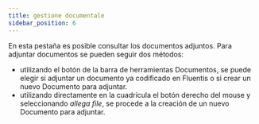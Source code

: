 ```yaml
---
title: gestione documentale
sidebar_position: 6
---
```


En esta pestaña es posible consultar los documentos adjuntos. Para adjuntar documentos se pueden seguir dos métodos:

- utilizando el botón de la barra de herramientas Documentos, se puede elegir si adjuntar un documento ya codificado en Fluentis o si crear un nuevo Documento para adjuntar.  
- utilizando directamente en la cuadrícula el botón derecho del mouse y seleccionando *allega file*, se procede a la creación de un nuevo Documento para adjuntar.
